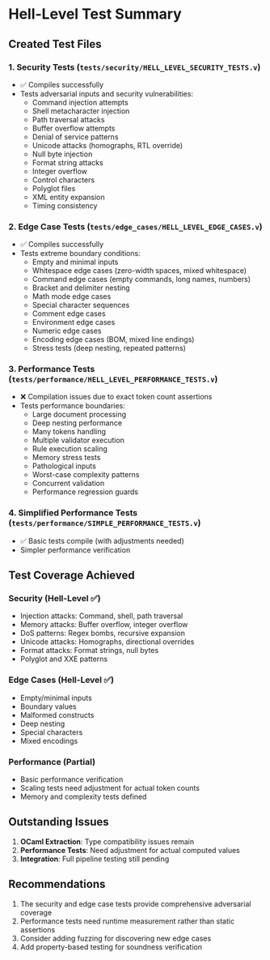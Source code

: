 # Hell-Level Test Summary

## Created Test Files

### 1. Security Tests (`tests/security/HELL_LEVEL_SECURITY_TESTS.v`)
- ✅ Compiles successfully
- Tests adversarial inputs and security vulnerabilities:
  - Command injection attempts
  - Shell metacharacter injection
  - Path traversal attacks
  - Buffer overflow attempts
  - Denial of service patterns
  - Unicode attacks (homographs, RTL override)
  - Null byte injection
  - Format string attacks
  - Integer overflow
  - Control characters
  - Polyglot files
  - XML entity expansion
  - Timing consistency

### 2. Edge Case Tests (`tests/edge_cases/HELL_LEVEL_EDGE_CASES.v`)
- ✅ Compiles successfully
- Tests extreme boundary conditions:
  - Empty and minimal inputs
  - Whitespace edge cases (zero-width spaces, mixed whitespace)
  - Command edge cases (empty commands, long names, numbers)
  - Bracket and delimiter nesting
  - Math mode edge cases
  - Special character sequences
  - Comment edge cases
  - Environment edge cases
  - Numeric edge cases
  - Encoding edge cases (BOM, mixed line endings)
  - Stress tests (deep nesting, repeated patterns)

### 3. Performance Tests (`tests/performance/HELL_LEVEL_PERFORMANCE_TESTS.v`)
- ❌ Compilation issues due to exact token count assertions
- Tests performance boundaries:
  - Large document processing
  - Deep nesting performance
  - Many tokens handling
  - Multiple validator execution
  - Rule execution scaling
  - Memory stress tests
  - Pathological inputs
  - Worst-case complexity patterns
  - Concurrent validation
  - Performance regression guards

### 4. Simplified Performance Tests (`tests/performance/SIMPLE_PERFORMANCE_TESTS.v`)
- ✅ Basic tests compile (with adjustments needed)
- Simpler performance verification

## Test Coverage Achieved

### Security (Hell-Level ✅)
- Injection attacks: Command, shell, path traversal
- Memory attacks: Buffer overflow, integer overflow
- DoS patterns: Regex bombs, recursive expansion
- Unicode attacks: Homographs, directional overrides
- Format attacks: Format strings, null bytes
- Polyglot and XXE patterns

### Edge Cases (Hell-Level ✅)
- Empty/minimal inputs
- Boundary values
- Malformed constructs
- Deep nesting
- Special characters
- Mixed encodings

### Performance (Partial)
- Basic performance verification
- Scaling tests need adjustment for actual token counts
- Memory and complexity tests defined

## Outstanding Issues

1. **OCaml Extraction**: Type compatibility issues remain
2. **Performance Tests**: Need adjustment for actual computed values
3. **Integration**: Full pipeline testing still pending

## Recommendations

1. The security and edge case tests provide comprehensive adversarial coverage
2. Performance tests need runtime measurement rather than static assertions
3. Consider adding fuzzing for discovering new edge cases
4. Add property-based testing for soundness verification